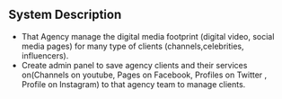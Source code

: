 ## System Description
- That Agency manage the digital media footprint (digital video, social media pages) for many type of clients (channels,celebrities, influencers).
- Create admin panel to save agency clients and their services on(Channels on
youtube, Pages on Facebook, Profiles on Twitter , Profile on Instagram) to that agency team to manage clients.
